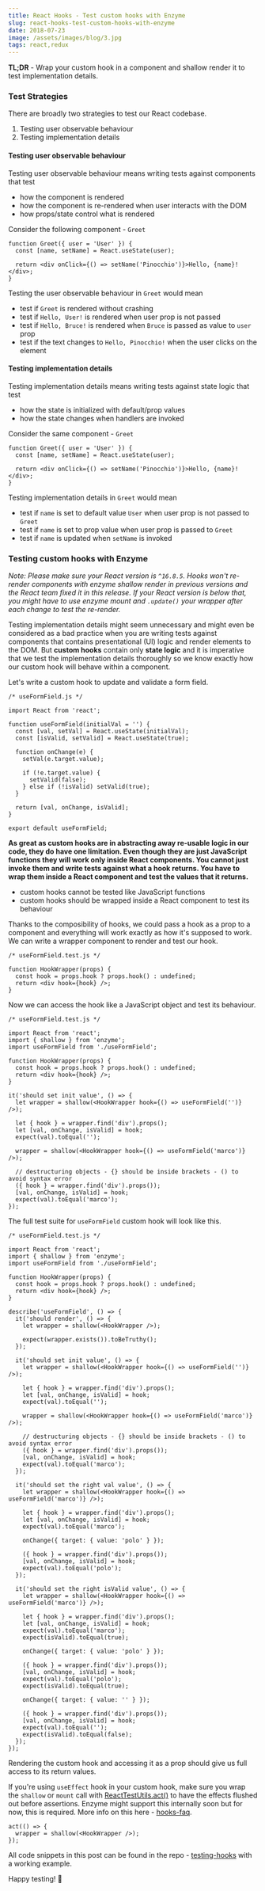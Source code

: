```yaml
---
title: React Hooks - Test custom hooks with Enzyme
slug: react-hooks-test-custom-hooks-with-enzyme
date: 2018-07-23
image: /assets/images/blog/3.jpg
tags: react,redux
---
```


**TL;DR** - Wrap your custom hook in a component and shallow render it to test implementation details.

### Test Strategies

There are broadly two strategies to test our React codebase.

1.  Testing user observable behaviour
2.  Testing implementation details

#### Testing user observable behaviour

Testing user observable behaviour means writing tests against components that test

- how the component is rendered
- how the component is re-rendered when user interacts with the DOM
- how props/state control what is rendered

Consider the following component - `Greet`

```
function Greet({ user = 'User' }) {
  const [name, setName] = React.useState(user);

  return <div onClick={() => setName('Pinocchio')}>Hello, {name}!</div>;
}

```

Testing the user observable behaviour in `Greet` would mean

- test if `Greet` is rendered without crashing
- test if `Hello, User!` is rendered when user prop is not passed
- test if `Hello, Bruce!` is rendered when `Bruce` is passed as value to `user` prop
- test if the text changes to `Hello, Pinocchio!` when the user clicks on the element

#### Testing implementation details

Testing implementation details means writing tests against state logic that test

- how the state is initialized with default/prop values
- how the state changes when handlers are invoked

Consider the same component - `Greet`

```
function Greet({ user = 'User' }) {
  const [name, setName] = React.useState(user);

  return <div onClick={() => setName('Pinocchio')}>Hello, {name}!</div>;
}

```

Testing implementation details in `Greet` would mean

- test if `name` is set to default value `User` when user prop is not passed to `Greet`
- test if `name` is set to prop value when user prop is passed to `Greet`
- test if `name` is updated when `setName` is invoked

### Testing custom hooks with Enzyme

_Note: Please make sure your React version is `^16.8.5`. Hooks won't re-render components with enzyme shallow render in previous versions and the React team fixed it in this release. If your React version is below that, you might have to use enzyme mount and `.update()` your wrapper after each change to test the re-render._

Testing implementation details might seem unnecessary and might even be considered as a bad practice when you are writing tests against components that contains presentational (UI) logic and render elements to the DOM. But **custom hooks** contain only **state logic** and it is imperative that we test the implementation details thoroughly so we know exactly how our custom hook will behave within a component.

Let's write a custom hook to update and validate a form field.

```
/* useFormField.js */

import React from 'react';

function useFormField(initialVal = '') {
  const [val, setVal] = React.useState(initialVal);
  const [isValid, setValid] = React.useState(true);

  function onChange(e) {
    setVal(e.target.value);

    if (!e.target.value) {
      setValid(false);
    } else if (!isValid) setValid(true);
  }

  return [val, onChange, isValid];
}

export default useFormField;

```

**As great as custom hooks are in abstracting away re-usable logic in our code, they do have one limitation. Even though they are just JavaScript functions they will work only inside React components. You cannot just invoke them and write tests against what a hook returns. You have to wrap them inside a React component and test the values that it returns.**

- custom hooks cannot be tested like JavaScript functions
- custom hooks should be wrapped inside a React component to test its behaviour

Thanks to the composibility of hooks, we could pass a hook as a prop to a component and everything will work exactly as how it's supposed to work. We can write a wrapper component to render and test our hook.

```
/* useFormField.test.js */

function HookWrapper(props) {
  const hook = props.hook ? props.hook() : undefined;
  return <div hook={hook} />;
}

```

Now we can access the hook like a JavaScript object and test its behaviour.

```
/* useFormField.test.js */

import React from 'react';
import { shallow } from 'enzyme';
import useFormField from './useFormField';

function HookWrapper(props) {
  const hook = props.hook ? props.hook() : undefined;
  return <div hook={hook} />;
}

it('should set init value', () => {
  let wrapper = shallow(<HookWrapper hook={() => useFormField('')} />);

  let { hook } = wrapper.find('div').props();
  let [val, onChange, isValid] = hook;
  expect(val).toEqual('');

  wrapper = shallow(<HookWrapper hook={() => useFormField('marco')} />);

  // destructuring objects - {} should be inside brackets - () to avoid syntax error
  ({ hook } = wrapper.find('div').props());
  [val, onChange, isValid] = hook;
  expect(val).toEqual('marco');
});

```

The full test suite for `useFormField` custom hook will look like this.

```
/* useFormField.test.js */

import React from 'react';
import { shallow } from 'enzyme';
import useFormField from './useFormField';

function HookWrapper(props) {
  const hook = props.hook ? props.hook() : undefined;
  return <div hook={hook} />;
}

describe('useFormField', () => {
  it('should render', () => {
    let wrapper = shallow(<HookWrapper />);

    expect(wrapper.exists()).toBeTruthy();
  });

  it('should set init value', () => {
    let wrapper = shallow(<HookWrapper hook={() => useFormField('')} />);

    let { hook } = wrapper.find('div').props();
    let [val, onChange, isValid] = hook;
    expect(val).toEqual('');

    wrapper = shallow(<HookWrapper hook={() => useFormField('marco')} />);

    // destructuring objects - {} should be inside brackets - () to avoid syntax error
    ({ hook } = wrapper.find('div').props());
    [val, onChange, isValid] = hook;
    expect(val).toEqual('marco');
  });

  it('should set the right val value', () => {
    let wrapper = shallow(<HookWrapper hook={() => useFormField('marco')} />);

    let { hook } = wrapper.find('div').props();
    let [val, onChange, isValid] = hook;
    expect(val).toEqual('marco');

    onChange({ target: { value: 'polo' } });

    ({ hook } = wrapper.find('div').props());
    [val, onChange, isValid] = hook;
    expect(val).toEqual('polo');
  });

  it('should set the right isValid value', () => {
    let wrapper = shallow(<HookWrapper hook={() => useFormField('marco')} />);

    let { hook } = wrapper.find('div').props();
    let [val, onChange, isValid] = hook;
    expect(val).toEqual('marco');
    expect(isValid).toEqual(true);

    onChange({ target: { value: 'polo' } });

    ({ hook } = wrapper.find('div').props());
    [val, onChange, isValid] = hook;
    expect(val).toEqual('polo');
    expect(isValid).toEqual(true);

    onChange({ target: { value: '' } });

    ({ hook } = wrapper.find('div').props());
    [val, onChange, isValid] = hook;
    expect(val).toEqual('');
    expect(isValid).toEqual(false);
  });
});

```

Rendering the custom hook and accessing it as a prop should give us full access to its return values.

If you're using `useEffect` hook in your custom hook, make sure you wrap the `shallow` or `mount` call with [ReactTestUtils.act()](https://reactjs.org/docs/test-utils.html#act) to have the effects flushed out before assertions. Enzyme might support this internally soon but for now, this is required. More info on this here - [hooks-faq](https://reactjs.org/docs/hooks-faq.html#how-to-test-components-that-use-hooks).

```
act(() => {
  wrapper = shallow(<HookWrapper />);
});

```

All code snippets in this post can be found in the repo - [testing-hooks](https://github.com/flexdinesh/testing-hooks) with a working example.

Happy testing! 🎉
